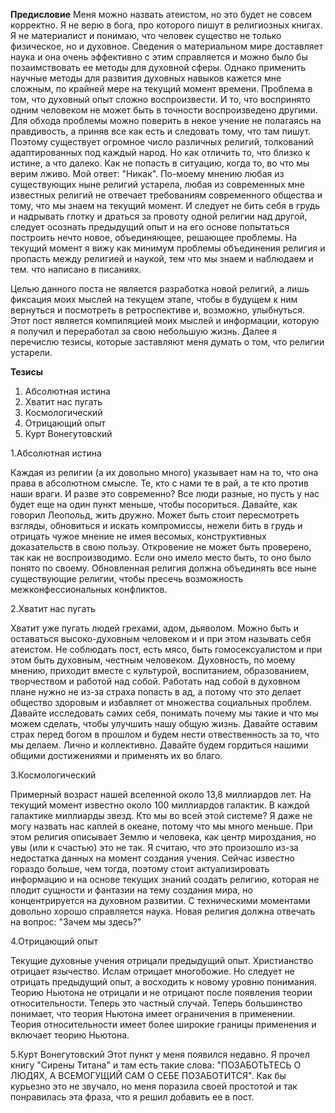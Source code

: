 **Предисловие**
Меня можно назвать атеистом, но это будет не совсем корректно. Я не верю в бога, про которого пишут в религиозных книгах. Я не материалист и понимаю, что человек существо не только физическое, но и духовное. Сведения о материальном мире доставляет наука и она очень эффективно с этим справляется и можно было бы позаимствовать ее методы для духовной сферы. Однако применить научные методы для развития духовных навыков кажется мне сложным, по крайней мере на текущий момент времени. Проблема в том, что духовный опыт сложно воспроизвести. И то, что воспринято одним человеком не может быть в точности воспроизведено другими. Для обхода проблемы можно поверить в некое учение не полагаясь на правдивость, а приняв все как есть и следовать тому, что там пишут. Поэтому существует огромное число различных религий, толкований адаптированных под каждый народ. Но как отличить то, что близко к истине, а что далеко. Как не попасть в ситуацию, когда то, во что мы верим лживо. Мой ответ: "Никак". По-моему мнению любая из существующих ныне религий устарела, любая из современных мне известных религий не отвечает требованиям современного общества и тому, что мы знаем на текущий момент. И следует не бить себя в грудь и надрывать глотку и драться за провоту одной религии над другой, следует осознать предыдущий опыт и на его основе попытаться построить нечто новое, объединяющее, решающее проблемы. На текущий момент я вижу как минимум проблемы объединения религия и пропасть между религией и наукой, тем что мы знаем и наблюдаем и тем. что написано в писаниях.

Целью данного поста не является разработка новой религий, а лишь фиксация моих мыслей на текущем этапе, чтобы в будущем к ним вернуться и посмотреть в ретроспективе и, возможно, улыбнуться. Этот пост является компиляцией моих мыслей и информации, которую я получил и переработал за свою небольшую жизнь. Далее я перечислю тезисы, которые заставляют меня думать о том, что религии устарели.

**Тезисы**
1. Абсолютная истина
2. Хватит нас пугать
3. Космологический
4. Отрицающий опыт
5. Курт Вонегутовский


1.Абсолютная истина

Каждая из религии (а их довольно много) указывает нам на то, что она права в абсолютном смысле. Те, кто с нами те в рай, а те кто против наши враги. И разве это современно? Все люди разные, но пусть у нас будет еще на один пункт меньше, чтобы посориться. Давайте, как говорил Леопольд, жить дружно.
Может быть стоит пересмотреть взгляды, обновиться и искать компромиссы, нежели бить в грудь и отрицать чужое мнение не имея весомых, конструктивных доказательств в свою пользу. Откровение не может быть проверено, так как не воспроизводимо. Если оно имело место быть, то оно было понято по своему. Обновленная религия должна объединять все ныне существующие религии, чтобы пресечь возможность межконфессиональных конфликтов.


2.Хватит нас пугать

Хватит уже пугать людей грехами, адом, дьяволом. Можно быть и оставаться высоко-духовным человеком и и при этом называть себя атеистом. Не соблюдать пост, есть мясо, быть гомосексуалистом и при этом быть духовным, честным человеком. Духовность, по моему мнению, приходит вместе с культурой, воспитанием, образованием, творчеством и работой над собой. Работать над собой в духовном плане нужно не из-за страха попасть в ад, а потому что это делает общество здоровым и избавляет от множества социальных проблем. Давайте исследовать самих себя, понимать почему мы такие и что мы можем сделать, чтобы улучшить нашу общую жизнь. Давайте оставим страх перед богом в прошлом и будем нести отвественность за то, что мы делаем. Лично и коллективно. Давайте будем гордиться нашими общими достижениями и применять их во благо.


3.Космологический

Примерный возраст нашей вселенной около 13,8 миллиардов лет. На текущий момент известно около 100 миллиардов галактик. В каждой галактике миллиарды звезд. Кто мы во всей этой системе? Я даже не могу назвать нас каплей в океане, потому что мы много меньше. При этом религия описывает Землю и человека, как центр мироздания, но увы (или к счастью) это не так. Я считаю, что это произошло из-за недостатка данных на момент создания учения. Сейчас известно гораздо больше, чем тогда, поэтому стоит актуализировать информацию и на основе текущих знаний создать религию, которая не плодит сущности и фантазии на тему создания мира, но концентрируется на духовном развитии. С техническими моментами довольно хорошо справляется наука. Новая религия должна отвечать на вопрос: "Зачем мы здесь?" 


4.Отрицающий опыт

Текущие духовные учения отрицали предыдущий опыт. Христианство отрицает язычество. Ислам отрицает многобожие. Но следует не отрицать предыдущий опыт, а восходить к новому уровню понимания. Теорию Ньютона не отрицали и не отрицают после появления теории относительности. Теперь это частный случай. Теперь большинство понимает, что теория Ньютона имеет ограничения в применении. Теория относительности имеет более широкие границы применения и включает теорию Ньютона.

5.Курт Вонегутовский
Этот пункт у меня появился недавно. Я прочел книгу "Сирены Титана" и там есть такие слова: "ПОЗАБОТЬТЕСЬ О ЛЮДЯХ, А ВСЕМОГУЩИЙ САМ О СЕБЕ ПОЗАБОТИТСЯ". Как бы курьезно это не звучало, но меня поразила своей простотой и так понравилась эта фраза, что я решил добавить ее в пост.
